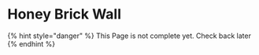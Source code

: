 # Honey Brick Wall

{% hint style="danger" %}
This Page is not complete yet. Check back later
{% endhint %}

